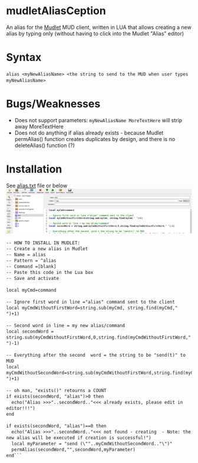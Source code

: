 # mudletAliasCeption
An alias for the [Mudlet](https://www.mudlet.org/) MUD client, written in LUA that allows creating a new alias by typing only (without having to click into the Mudlet "Alias" editor)

# Syntax
`alias <myNewAliasName> <the string to send to the MUD when user types myNewAliasName>`
  
# Bugs/Weaknesses
* Does not support parameters: `myNewAliasName MoreTextHere` will strip away MoreTextHere
* Does not do anything if alias already exists - because Mudlet permAlias() function creates duplicates by design, and there is no deleteAlias() function (?)

# Installation
See [alias.txt](/alias.txt) file or below
![Screenshot](/image.png)

```
-- HOW TO INSTALL IN MUDLET:
-- Create a new alias in Mudlet
-- Name = alias
-- Pattern = ^alias
-- Command =[blank]
-- Paste this code in the Lua box
-- Save and activate

local myCmd=command

-- Ignore first word in line ="alias" command sent to the client
local myCmdWithoutFirstWord=string.sub(myCmd, string.find(myCmd," ")+1)

-- Second word in line = my new alias/command
local secondWord = string.sub(myCmdWithoutFirstWord,0,string.find(myCmdWithoutFirstWord," ")-1)

-- Everything after the second  word = the string to be "send(t)" to MUD
local myCmdWithoutSecondWord=string.sub(myCmdWithoutFirstWord,string.find(myCmdWithoutFirstWord," ")+1)

-- oh man, "exists()" retourns a COUNT
if exists(secondWord, "alias")>0 then
  echo("Alias >>>"..secondWord.."<<< already exists, please edit in editor!!!")
end

if exists(secondWord, "alias")==0 then
  echo("Alias >>>"..secondWord.."<<< not found - creating  - Note: the new alias will be executed if creation is successful!")
  local myParameter = "send (\""..myCmdWithoutSecondWord.."\")"
  permAlias(secondWord,"",secondWord,myParameter)
end```
